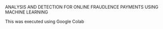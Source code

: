 ANALYSIS AND DETECTION FOR ONLINE FRAUDLENCE PAYMENTS USING MACHINE LEARNING

This was executed using Google Colab

